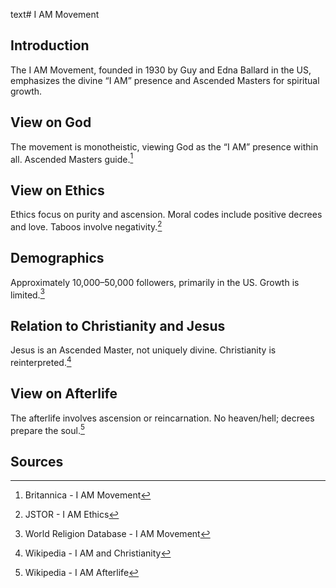 text# I AM Movement
## Introduction
The I AM Movement, founded in 1930 by Guy and Edna Ballard in the US, emphasizes the divine “I AM” presence and Ascended Masters for spiritual growth.
## View on God
The movement is monotheistic, viewing God as the “I AM” presence within all. Ascended Masters guide.[^21]
## View on Ethics
Ethics focus on purity and ascension. Moral codes include positive decrees and love. Taboos involve negativity.[^22]
## Demographics
Approximately 10,000–50,000 followers, primarily in the US. Growth is limited.[^23]
## Relation to Christianity and Jesus
Jesus is an Ascended Master, not uniquely divine. Christianity is reinterpreted.[^24]
## View on Afterlife
The afterlife involves ascension or reincarnation. No heaven/hell; decrees prepare the soul.[^25]
## Sources
[^21]: Britannica - I AM Movement[](https://www.britannica.com/topic/I-AM-Movement)
[^22]: JSTOR - I AM Ethics[](https://www.jstor.org/stable/3260863)
[^23]: World Religion Database - I AM Movement[](https://www.worldreligiondatabase.org)
[^24]: Wikipedia - I AM and Christianity[](https://en.wikipedia.org/wiki/I_AM_Movement#Christianity)
[^25]: Wikipedia - I AM Afterlife[](https://en.wikipedia.org/wiki/I_AM_Movement#Afterlife)
